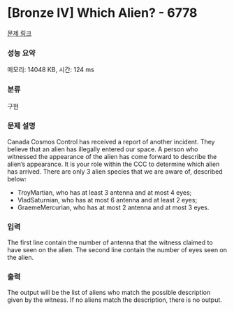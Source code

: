 # [Bronze IV] Which Alien? - 6778 

[문제 링크](https://www.acmicpc.net/problem/6778) 

### 성능 요약

메모리: 14048 KB, 시간: 124 ms

### 분류

구현

### 문제 설명

<p>Canada Cosmos Control has received a report of another incident. They believe that an alien has illegally entered our space. A person who witnessed the appearance of the alien has come forward to describe the alien’s appearance. It is your role within the CCC to determine which alien has arrived. There are only 3 alien species that we are aware of, described below:</p>

<ul>
	<li>TroyMartian, who has at least 3 antenna and at most 4 eyes;</li>
	<li>VladSaturnian, who has at most 6 antenna and at least 2 eyes;</li>
	<li>GraemeMercurian, who has at most 2 antenna and at most 3 eyes.</li>
</ul>

### 입력 

 <p>The first line contain the number of antenna that the witness claimed to have seen on the alien. The second line contain the number of eyes seen on the alien.</p>

### 출력 

 <p>The output will be the list of aliens who match the possible description given by the witness. If no aliens match the description, there is no output.</p>

